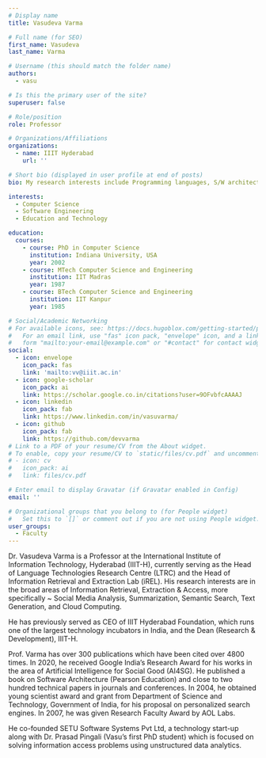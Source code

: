```yaml
---
# Display name
title: Vasudeva Varma

# Full name (for SEO)
first_name: Vasudeva
last_name: Varma

# Username (this should match the folder name)
authors:
  - vasu

# Is this the primary user of the site?
superuser: false

# Role/position
role: Professor

# Organizations/Affiliations
organizations:
  - name: IIIT Hyderabad
    url: ''

# Short bio (displayed in user profile at end of posts)
bio: My research interests include Programming languages, S/W architectures, Formal Methods, CS education

interests:
  - Computer Science
  - Software Engineering
  - Education and Technology

education:
  courses:
    - course: PhD in Computer Science
      institution: Indiana University, USA
      year: 2002
    - course: MTech Computer Science and Engineering
      institution: IIT Madras
      year: 1987
    - course: BTech Computer Science and Engineering
      institution: IIT Kanpur
      year: 1985

# Social/Academic Networking
# For available icons, see: https://docs.hugoblox.com/getting-started/page-builder/#icons
#   For an email link, use "fas" icon pack, "envelope" icon, and a link in the
#   form "mailto:your-email@example.com" or "#contact" for contact widget.
social:
  - icon: envelope
    icon_pack: fas
    link: 'mailto:vv@iiit.ac.in'
  - icon: google-scholar
    icon_pack: ai
    link: https://scholar.google.co.in/citations?user=9OFvbfcAAAAJ
  - icon: linkedin
    icon_pack: fab
    link: https://www.linkedin.com/in/vasuvarma/
  - icon: github
    icon_pack: fab
    link: https://github.com/devvarma
# Link to a PDF of your resume/CV from the About widget.
# To enable, copy your resume/CV to `static/files/cv.pdf` and uncomment the lines below.
# - icon: cv
#   icon_pack: ai
#   link: files/cv.pdf

# Enter email to display Gravatar (if Gravatar enabled in Config)
email: ''

# Organizational groups that you belong to (for People widget)
#   Set this to `[]` or comment out if you are not using People widget.
user_groups:
  - Faculty
---
```

Dr. Vasudeva Varma is a Professor at the International Institute of Information Technology, Hyderabad (IIIT-H), currently serving as the Head of Language Technologies Research Centre (LTRC) and the Head of Information Retrieval and Extraction Lab (iREL). His research interests are in the broad areas of Information Retrieval, Extraction & Access, more specifically ~ Social Media Analysis, Summarization, Semantic Search, Text Generation, and Cloud Computing.

He has previously served as CEO of IIIT Hyderabad Foundation, which runs one of the largest technology incubators in India, and the Dean (Research & Development), IIIT-H.

Prof. Varma has over 300 publications which have been cited over 4800 times. In 2020, he received Google India’s Research Award for his works in the area of Artificial Intelligence for Social Good (AI4SG). He published a book on Software Architecture (Pearson Education) and close to two hundred technical papers in journals and conferences. In 2004, he obtained young scientist award and grant from Department of Science and Technology, Government of India, for his proposal on personalized search engines. In 2007, he was given Research Faculty Award by AOL Labs.

He co-founded SETU Software Systems Pvt Ltd, a technology start-up along with Dr. Prasad Pingali (Vasu’s first PhD student) which is focused on solving information access problems using unstructured data analytics.
